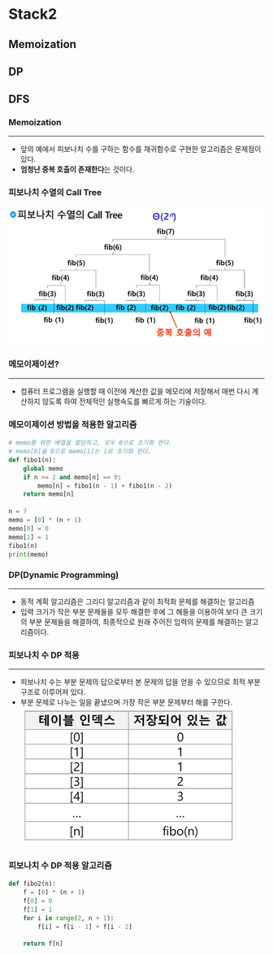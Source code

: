 # Stack2
## Memoization
## DP
## DFS

### Memoization
---
- 앞의 예에서 피보나치 수를 구하는 함수를 재귀함수로 구현한 알고리즘은 문제점이 있다.
- **엄청난 중복 호출이 존재한다**는 것이다.

### 피보나치 수열의 Call Tree
![alt text](image-8.png)

### 메모이제이션?
---
- 컴퓨터 프로그램을 실행할 때 이전에 계산한 값을 메모리에 저장해서 매번 다시 계산하지 않도록 하여 전체적인 실행속도를 빠르게 하는 기술이다.

### 메모이제이션 방법을 적용한 알고리즘
``` python
# memo를 위한 배열을 할당하고, 모두 0으로 초기화 한다.
# memo[0]을 0으로 memo[1]는 1로 초기화 한다.
def fibo1(n):
    global memo
    if n >= 2 and memo[n] == 0:
        memo[n] = fibo1(n - 1) + fibo1(n - 2)
    return memo[n]

n = 7
memo = [0] * (n + 1)
memo[0] = 0
memo[1] = 1
fibo1(n)
print(memo)
```

### DP(Dynamic Programming)
---
- 동적 계획 알고리즘은 그리디 알고리즘과 같이 최적화 문제를 해결하는 알고리즘
- 입력 크기가 작은 부분 문제들을 모두 해결한 후에 그 해들을 이용하여 보다 큰 크기의 부분 문제들을 해결하여, 최종적으로 원래 주어진 입력의 문제를 해결하는 알고리즘이다.

### 피보나치 수 DP 적용
---
- 피보나치 수는 부분 문제의 답으로부터 본 문제의 답을 얻을 수 있으므로 최적 부분 구조로 이루어져 있다.
- 부분 문제로 나누는 일을 끝냈으며 가장 작은 부분 문제부터 해를 구한다.
![alt text](image-9.png)

### 피보나치 수 DP 적용 알고리즘
``` python
def fibo2(n):
    f = [0] * (n + 1)
    f[0] = 0
    f[1] = 1
    for i in range(2, n + 1):
        f[i] = f[i - 1] + f[i - 2]

    return f[n]
```
